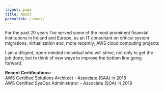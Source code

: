 ```yaml
---
layout: page
title: About
permalink: /about/
---
```


For the past 20 years I’ve served some of the most prominent financial institutions in Ireland and Europe, as an IT consultant on critical system migrations, virtualization and, more recently, AWS cloud computing projects

I am a diligent, open-minded individual who will strive, not only to get the job done, but to think of new ways to improve the bottom line going forward.

<b> Recent Certifications:</b> <br>
AWS Certified Solutions Architect - Associate (SAA) in 2018 <br>
AWS Certified SysOps Administrator - Associate (SOA) in 2019 <br>
